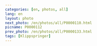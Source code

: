 ```yaml
---
categories: [en, photos, all]
lang: en
layout: photo
next_photo: /en/photos/all/P0000110.html
picname: P0000112
prev_photo: /en/photos/all/P0000133.html
tags: [Klippspringer]
---
```

